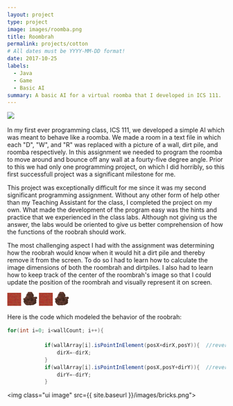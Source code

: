 ```yaml
---
layout: project
type: project
image: images/roomba.png
title: Roombrah
permalink: projects/cotton
# All dates must be YYYY-MM-DD format!
date: 2017-10-25
labels:
  - Java
  - Game
  - Basic AI
summary: A basic AI for a virtual roomba that I developed in ICS 111.
---
```


<img class="ui image" src="{{ site.baseurl }}/images/bricks.png">

In my first ever programming class, ICS 111, we developed a simple AI which was meant to behave like a roomba. We made a room in a text
file in which each "D", "W", and "R" was replaced with a picture of a wall, dirt pile, and roomba respectively. In this assignment we
needed to program the roomba to move around and bounce off any wall at a fourty-five degree angle. Prior to this we had only one
programming project, on which I did horribly, so this first successfull project was a significant milestone for me.

This project was exceptionally difficult for me since it was my second significant programming assignment. Without any other form of
help other than my Teaching Assistant for the class, I completed the project on my own. What made the development of the program easy
was the hints and practice that we experienced in the class labs. Although not giving us the answer, the labs would be oriented to give
us better comprehension of how the functions of the roobrah should work.

The most challenging aspect I had with the assignment was determining how the roobrah would know when it would hit a dirt pile and 
thereby remove it from the screen. To do so I had to learn how to calculate the image dimensions of both the roombrah and dirtpiles. I 
also had to learn how to keep track of the center of the roombrah's image so that I could update the position of the roombrah and 
visually represent it on screen.


<div class="ui small rounded images">
	<img src="../images/bricks.png">
	<img src="../images/dirt.png">
	<img src="../images/bricks.png">
	<img src="../images/dirt.png">
</div>

Here is the code which modeled the behavior of the roobrah:
```java
for(int i=0; i<wallCount; i++){
			
			if(wallArray[i].isPointInElement(posX+dirX,posY)){	//reverse the x direction
				dirX=-dirX;
			}
			if(wallArray[i].isPointInElement(posX,posY+dirY)){	//reverse the y direction
				dirY=-dirY;
			}

```

<img class="ui image" src={{ site.baseurl }}/images/bricks.png">
